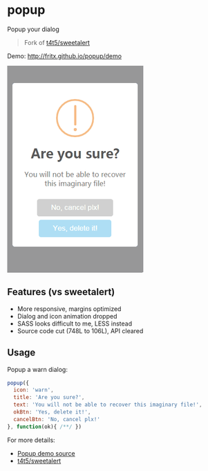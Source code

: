 # popup

Popup your dialog

> Fork of [t4t5/sweetalert](https://github.com/t4t5/sweetalert)

Demo: <http://fritx.github.io/popup/demo>

<img width="315" height="478" src="shots/20141126110100.gif">

## Features (vs sweetalert)

- More responsive, margins optimized
- Dialog and icon animation dropped
- SASS looks difficult to me, LESS instead
- Source code cut (748L to 106L), API cleared

## Usage

Popup a warn dialog:

```js
popup({
  icon: 'warn',
  title: 'Are you sure?',
  text: 'You will not be able to recover this imaginary file!',
  okBtn: 'Yes, delete it!',
  cancelBtn: 'No, cancel plx!'
}, function(ok){ /**/ })
```

For more details:

- [Popup demo source](demo/index.html)
- [t4t5/sweetalert](https://github.com/t4t5/sweetalert)
